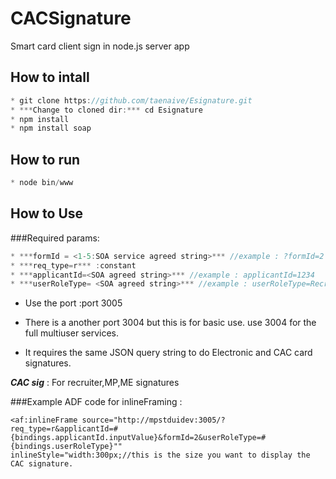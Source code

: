 CACSignature
============

Smart card client sign in node.js server app

How to intall
-------------

```js
* git clone https://github.com/taenaive/Esignature.git
* ***Change to cloned dir:*** cd Esignature
* npm install
* npm install soap
```

How to run
----------

```js
* node bin/www
```

How to Use
----------

###Required params:

```js
* ***formId = <1-5:SOA service agreed string>*** //example : ?formId=2
* ***req_type=r*** :constant
* ***applicantId=<SOA agreed string>*** //example : applicantId=1234
* ***userRoleType= <SOA agreed string>*** //example : userRoleType=Recruiter
```

* Use the port :port 3005
* There is a another port 3004 but this is for basic use. use 3004 for the full multiuser services.

* It requires the same JSON query string to do Electronic and CAC card signatures.


***CAC sig*** : For recruiter,MP,ME signatures

###Example ADF code for inlineFraming :

```adf
<af:inlineFrame source="http://mpstduidev:3005/?req_type=r&applicantId=#
{bindings.applicantId.inputValue}&formId=2&userRoleType=#{bindings.userRoleType}""
inlineStyle="width:300px;//this is the size you want to display the CAC signature.
```

